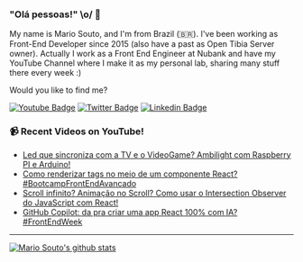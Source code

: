 ### "Olá pessoas!" \o/ 👋

My name is Mario Souto, and I'm from Brazil (🇧🇷). I've been working as Front-End Developer since 2015 (also have a past as Open Tibia Server owner). Actually I work as a Front End Engineer at Nubank and have my YouTube Channel where I make it as my personal lab, sharing many stuff there every week :)

Would you like to find me?

[![Youtube Badge](https://img.shields.io/badge/-Youtube-FF0000?style=flat-square&labelColor=FF0000&logo=youtube&logoColor=white&link=https://youtube.com/c/DevSoutinho)](https://youtube.com/c/DevSoutinho)
[![Twitter Badge](https://img.shields.io/badge/-Twitter-1ca0f1?style=flat-square&labelColor=1ca0f1&logo=twitter&logoColor=white&link=https://twitter.com/omariosouto)](https://twitter.com/omariosouto)
[![Linkedin Badge](https://img.shields.io/badge/-LinkedIn-blue?style=flat-square&logo=Linkedin&logoColor=white&link=https://www.linkedin.com/in/omariosouto)](https://www.linkedin.com/in/omariosouto)

### 📹 Recent Videos on YouTube!

<!-- YOUTUBE:START -->
- [Led que sincroniza com a TV e o VideoGame? Ambilight com Raspberry PI e Arduino!](https://www.youtube.com/watch?v=I-DcBIUsCZw)
- [Como renderizar tags no meio de um componente React? #BootcampFrontEndAvancado](https://www.youtube.com/watch?v=dA6EW4FmjbI)
- [Scroll infinito? Animação no Scroll? Como usar o Intersection Observer do JavaScript com React!](https://www.youtube.com/watch?v=lrot_otx2tA)
- [GitHub Copilot: da pra criar uma app React 100% com IA? #FrontEndWeek](https://www.youtube.com/watch?v=K-32h6oSgpg)
<!-- YOUTUBE:END -->

____


[![Mario Souto's github stats](https://github-readme-stats.vercel.app/api?username=omariosouto&theme=dark&show_icons=true&count_private=true)](https://github.com/felipefialho)
